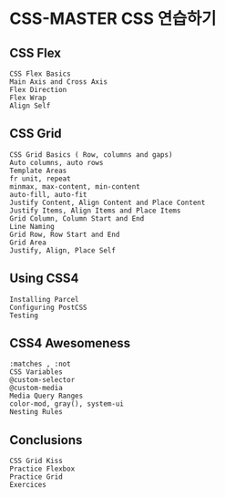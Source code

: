 # CSS-MASTER CSS 연습하기

## CSS Flex
    CSS Flex Basics
    Main Axis and Cross Axis
    Flex Direction
    Flex Wrap
    Align Self

## CSS Grid
    CSS Grid Basics ( Row, columns and gaps)
    Auto columns, auto rows
    Template Areas
    fr unit, repeat
    minmax, max-content, min-content
    auto-fill, auto-fit
    Justify Content, Align Content and Place Content
    Justify Items, Align Items and Place Items
    Grid Column, Column Start and End
    Line Naming
    Grid Row, Row Start and End
    Grid Area
    Justify, Align, Place Self

## Using CSS4
    Installing Parcel
    Configuring PostCSS
    Testing
## CSS4 Awesomeness
    :matches , :not
    CSS Variables
    @custom-selector
    @custom-media
    Media Query Ranges
    color-mod, gray(), system-ui
    Nesting Rules
## Conclusions
    CSS Grid Kiss
    Practice Flexbox
    Practice Grid
    Exercices














